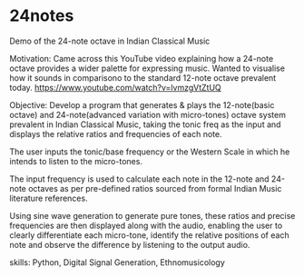 # 24notes
Demo of the 24-note octave in Indian Classical Music

Motivation: Came across this YouTube video explaining how a 24-note octave provides a wider palette for expressing music. Wanted to visualise how it sounds in comparisono to the standard 12-note octave prevalent today.
https://www.youtube.com/watch?v=lvmzgVtZtUQ 

Objective: Develop a program that generates & plays the 12-note(basic octave) and 24-note(advanced variation with micro-tones) octave system prevalent in Indian Classical Music, taking the tonic freq as the input and displays the relative ratios and frequencies of each note.

The user inputs the tonic/base frequency or the Western Scale in which he intends to listen to the micro-tones.

The input frequency is used to calculate each note in the 12-note and 24-note octaves as per pre-defined ratios sourced from formal Indian Music literature references.

Using sine wave generation to generate pure tones, these ratios and precise frequencies are then displayed along with the audio, enabling the user to clearly differentiate each micro-tone, identify the relative positions of each note and observe the difference by listening to the output audio.

skills: Python, Digital Signal Generation, Ethnomusicology
